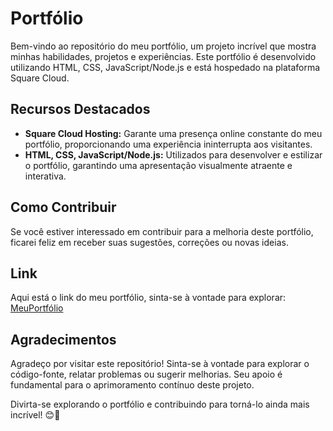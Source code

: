 # Portfólio

Bem-vindo ao repositório do meu portfólio, um projeto incrível que mostra minhas habilidades, projetos e experiências. Este portfólio é desenvolvido utilizando HTML, CSS, JavaScript/Node.js e está hospedado na plataforma Square Cloud.

## Recursos Destacados

- **Square Cloud Hosting:** Garante uma presença online constante do meu portfólio, proporcionando uma experiência ininterrupta aos visitantes.
- **HTML, CSS, JavaScript/Node.js:** Utilizados para desenvolver e estilizar o portfólio, garantindo uma apresentação visualmente atraente e interativa.
  
## Como Contribuir

Se você estiver interessado em contribuir para a melhoria deste portfólio, ficarei feliz em receber suas sugestões, correções ou novas ideias.

## Link

Aqui está o link do meu portfólio, sinta-se à vontade para explorar: [MeuPortfólio](https://wnportfolio.squareweb.app/)

## Agradecimentos

Agradeço por visitar este repositório! Sinta-se à vontade para explorar o código-fonte, relatar problemas ou sugerir melhorias. Seu apoio é fundamental para o aprimoramento contínuo deste projeto.

Divirta-se explorando o portfólio e contribuindo para torná-lo ainda mais incrível! 😊🚀
